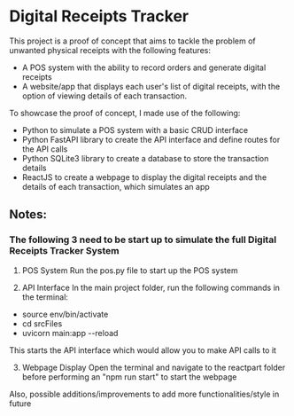 # **Digital Receipts Tracker**

This project is a proof of concept that aims to tackle the problem of unwanted physical receipts with the following features:
- A POS system with the ability to record orders and generate digital receipts
- A website/app that displays each user's list of digital receipts, with the option of viewing details of each transaction.

To showcase the proof of concept, I made use of the following:
- Python to simulate a POS system with a basic CRUD interface
- Python FastAPI library to create the API interface and define routes for the API calls
- Python SQLite3 library to create a database to store the transaction details
- ReactJS to create a webpage to display the digital receipts and the details of each transaction, which simulates an app

## Notes:
### The following 3 need to be start up to simulate the full Digital Receipts Tracker System

1. POS System
Run the pos.py file to start up the POS system

2. API Interface
In the main project folder, run the following commands in the terminal:
- source env/bin/activate
- cd srcFiles
- uvicorn main:app --reload

This starts the API interface which would allow you to make API calls to it

3. Webpage Display
Open the terminal and navigate to the reactpart folder before performing an "npm run start" to start the webpage


Also, possible additions/improvements to add more functionalities/style in future

